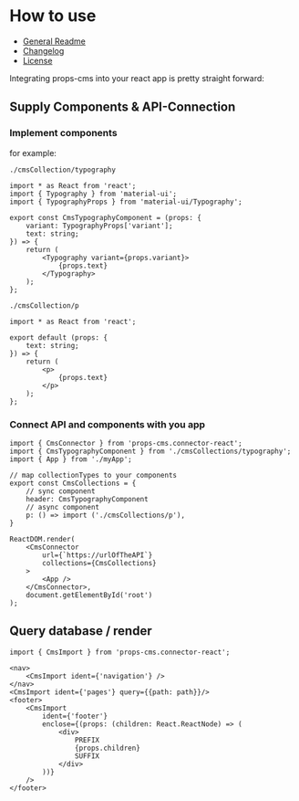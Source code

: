 # How to use

- [General Readme](../../README.md)
- [Changelog](CHANGELOG.md)
- [License](../../LICENSE)

Integrating props-cms into your react app is pretty straight forward:

## Supply Components & API-Connection
### Implement components

for example:

`./cmsCollection/typography` 
```
import * as React from 'react';
import { Typography } from 'material-ui';
import { TypographyProps } from 'material-ui/Typography';

export const CmsTypographyComponent = (props: {
    variant: TypographyProps['variant'];
    text: string;
}) => {
    return (
        <Typography variant={props.variant}>
            {props.text}
        </Typography>
    );
};
```

`./cmsCollection/p`

```
import * as React from 'react';

export default (props: {
    text: string;
}) => {
    return (
        <p>
            {props.text}
        </p>
    );
};
```

### Connect API and components with you app

```
import { CmsConnector } from 'props-cms.connector-react';
import { CmsTypographyComponent } from './cmsCollections/typography';
import { App } from './myApp';

// map collectionTypes to your components
export const CmsCollections = {
    // sync component
    header: CmsTypographyComponent
    // async component
    p: () => import ('./cmsCollections/p'),
}

ReactDOM.render(
    <CmsConnector
        url={`https://urlOfTheAPI`}
        collections={CmsCollections}
    >
        <App />
    </CmsConnector>,
    document.getElementById('root')
);

```


## Query database / render
```
import { CmsImport } from 'props-cms.connector-react';

<nav>
    <CmsImport ident={'navigation'} />
</nav>
<CmsImport ident={'pages'} query={{path: path}}/>
<footer>
    <CmsImport 
        ident={'footer'}
        enclose={(props: (children: React.ReactNode) => (
            <div>
                PREFIX
                {props.children}
                SUFFIX
            </div>
        ))} 
    />
</footer>
```